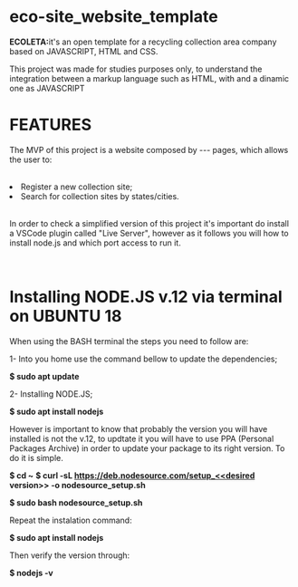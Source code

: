 # eco-site_website_template

<strong>ECOLETA:</strong>it's an open template for a recycling collection area company based on JAVASCRIPT, HTML and CSS.</br>
<p>This project was made for studies purposes only, to understand the integration between a markup language such as HTML, with
and a dinamic one as JAVASCRIPT</p>

<h1>FEATURES</h1>
<p>The MVP of this project is a website composed by --- pages, which allows the user to:</p></br>
<li>Register a new collection site;</li>
<li>Search for collection sites by states/cities.</li></br>

<p>In order to check a simplified version of this project it's important do install a VSCode plugin called "Live Server", however as it follows you will
how to install node.js and which port access to run it.</p></br>

<h1>Installing NODE.JS v.12 via terminal on UBUNTU 18</h1>

<p>When using the BASH terminal the steps you need to follow are:</p>

<p>1- Into you home use the command bellow to update the dependencies;</p>
  <strong>$ sudo apt update</strong>
  
<p>2- Installing NODE.JS;</p>
  <strong>$ sudo apt install nodejs</strong>
  
<p>However is important to know that probably the version you will have installed is not the v.12, to updtate it you will have to use PPA (Personal Packages
 Archive) in order to update your package to its right version. To do it is simple.</p>

<strong>$ cd ~</strong>
<strong>$ curl -sL https://deb.nodesource.com/setup_<<desired version>> -o nodesource_setup.sh</strong>

<strong>$ sudo bash nodesource_setup.sh</strong>

<p>Repeat the instalation command:</p>
<strong>$ sudo apt install nodejs</strong>

<p>Then verify the version through:</p>
<strong>$ nodejs -v</strong>
